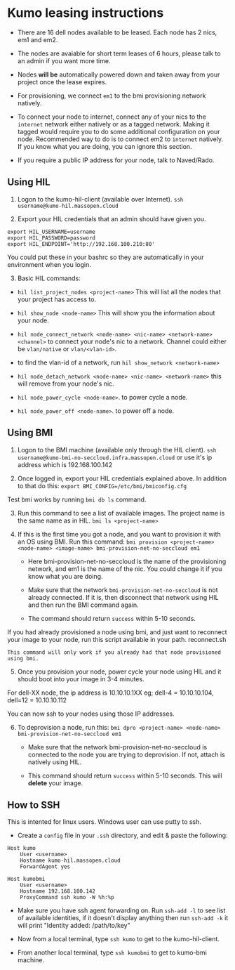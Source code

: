 # Kumo leasing instructions

* There are 16 dell nodes available to be leased. Each node has 2 nics, em1 and em2.

* The nodes are avaiable for short term leases of 6 hours, please talk to an admin
if you want more time.

* Nodes **will be** automatically powered down and taken away from your project once the lease expires.

* For provisioning, we connect `em1` to the bmi provisioning network natively.

* To connect your node to internet, connect any of your nics to the `internet` network
either natively or as a tagged network. Making it tagged would require you to
do some additional configuration on your node. Recommended way to do is to connect em2 to `internet` natively.
If you know what you are doing, you can ignore this section.

* If you require a public IP address for your node, talk to Naved/Rado.

## Using HIL

1. Logon to the kumo-hil-client (available over Internet).
  `ssh username@kumo-hil.massopen.cloud`

2. Export your HIL credentials that an admin should have given you.

```
export HIL_USERNAME=username
export HIL_PASSWORD=password
export HIL_ENDPOINT='http://192.168.100.210:80'
```

You could put these in your bashrc so they are automatically in your environment
when you login.

3. Basic HIL commands:

* `hil list_project_nodes <project-name>`
    This will list all the nodes that your project has access to.

* `hil show_node <node-name>`
    This will show you the information about your node.

* `hil node_connect_network <node-name> <nic-name> <network-name> <channel>`
    to connect your node's nic to a network. Channel could either be `vlan/native`
    or `vlan/<vlan-id>`.

* to find the vlan-id of a network, run `hil show_network <network-name>`

* `hil node_detach_network <node-name> <nic-name> <network-name>`
    this will remove <network-name> from your node's nic.

* `hil node_power_cycle <node-name>`.
    to power cycle a node.

* `hil node_power_off <node-name>`.
    to power off a node.


## Using BMI

1. Logon to the BMI machine (available only through the HIL client).
    `ssh username@kumo-bmi-no-seccloud.infra.massopen.cloud`
    or use it's ip address which is 192.168.100.142

2. Once logged in, export your HIL credentials explained above. In addition to that
do this:
    `export BMI_CONFIG=/etc/bmi/bmiconfig.cfg`

Test bmi works by running `bmi db ls` command.


3. Run this command to see a list of available images. The project name is the same name as in HIL.
    `bmi ls <project-name>`


4. If this is the first time you got a node, and you want to provision it with an OS using BMI.
Run this command:
    `bmi provision <project-name> <node-name> <image-name> bmi-provision-net-no-seccloud em1`


    * Here bmi-provision-net-no-seccloud is the name of the provisioning network,
    and em1 is the name of the nic. You could change it if you know what you are doing.

    * Make sure that the network `bmi-provision-net-no-seccloud` is not already connected.
    If it is, then disconnect that network using HIL and then run the BMI command again.

    * The command should return `success` within 5-10 seconds.


If you had already provisioned a node using bmi, and just want to reconnect your image
to your node, run this script available in your path.
reconnect.sh <project-name> <node-name>

    This command will only work if you already had that node provisioned using bmi.


5. Once you provision your node, power cycle your node using HIL and it should boot
into your image in 3-4 minutes.

For dell-XX node, the ip address is 10.10.10.1XX
eg; dell-4 = 10.10.10.104, dell=12 = 10.10.10.112

You can now ssh to your nodes using those IP addresses.


6. To deprovision a node, run this:
    `bmi dpro <project-name> <node-name> bmi-provision-net-no-seccloud em1`

    * Make sure that the network bmi-provision-net-no-seccloud is connected to the node
    you are trying to deprovision. If not, attach is natively using HIL.

    * This command should return `success` within 5-10 seconds. This will **delete** your
    image.


## How to SSH

This is intented for linux users. Windows user can use putty to ssh.

* Create a `config` file in your `.ssh` directory, and edit & paste the following:

```
Host kumo
    User <username>
    Hostname kumo-hil.massopen.cloud
    ForwardAgent yes

Host kumobmi
    User <username>
    Hostname 192.168.100.142
    ProxyCommand ssh kumo -W %h:%p
```

* Make sure you have ssh agent forwarding on.
  Run `ssh-add -l` to see list of available identities, if it doesn't display anything
  then run `ssh-add -k` it will print "Identity added: /path/to/key"

* Now from a local terminal, type `ssh kumo` to get to the kumo-hil-client.

* From another local terminal, type `ssh kumobmi` to get to kumo-bmi machine.
